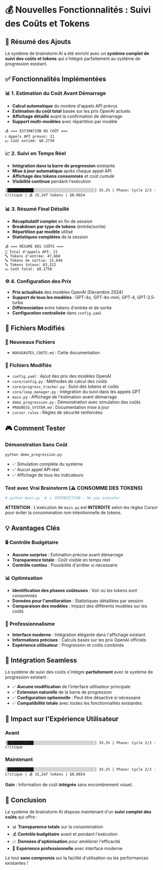 # 💰 **Nouvelles Fonctionnalités : Suivi des Coûts et Tokens**

## 🎯 **Résumé des Ajouts**

Le système de brainstorm AI a été enrichi avec un **système complet de suivi des coûts et tokens** qui s'intègre parfaitement au système de progression existant.

## ✅ **Fonctionnalités Implémentées**

### 📊 **1. Estimation du Coût Avant Démarrage**
- **Calcul automatique** du nombre d'appels API prévus
- **Estimation du coût total** basée sur les prix OpenAI actuels
- **Affichage détaillé** avant la confirmation de démarrage
- **Support multi-modèles** avec répartition par modèle

```
💰 === ESTIMATION DU COÛT ===
📞 Appels API prévus: 21
💵 Coût estimé: $0.2730
```

### 📈 **2. Suivi en Temps Réel**
- **Intégration dans la barre de progression** existante
- **Mise à jour automatique** après chaque appel API
- **Affichage des tokens consommés** et coût cumulé
- **Visibilité continue** pendant l'exécution

```
[████████████░░░░░░░░░░░░░░░░░░░░░░░░░░░░] 35.2% | Phase: Cycle 2/3 - Critique | 💰 15,247 tokens | $0.0654
```

### 📊 **3. Résumé Final Détaillé**
- **Récapitulatif complet** en fin de session
- **Breakdown par type de tokens** (entrée/sortie)
- **Répartition par modèle** utilisé
- **Statistiques complètes** de la session

```
💰 === RÉSUMÉ DES COÛTS ===
📝 Total d'appels API: 21
🔤 Tokens d'entrée: 47,668
🔤 Tokens de sortie: 15,644
🔤 Tokens totaux: 63,312
💵 Coût total: $0.2756
```

### ⚙️ **4. Configuration des Prix**
- **Prix actualisés** des modèles OpenAI (Décembre 2024)
- **Support de tous les modèles** : GPT-4o, GPT-4o-mini, GPT-4, GPT-3.5-turbo
- **Différenciation** entre tokens d'entrée et de sortie
- **Configuration centralisée** dans `config.yaml`

## 🔧 **Fichiers Modifiés**

### 📝 **Nouveaux Fichiers**
- `NOUVEAUTES_COUTS.md` : Cette documentation

### 🔄 **Fichiers Modifiés**
- `config.yaml` : Ajout des prix des modèles OpenAI
- `core/config.py` : Méthodes de calcul des coûts
- `core/progress_tracker.py` : Suivi des tokens et coûts
- `core/loop_manager.py` : Intégration du suivi dans les appels GPT
- `main.py` : Affichage de l'estimation avant démarrage
- `demo_progression.py` : Démonstration avec simulation des coûts
- `PROGRESS_SYSTEM.md` : Documentation mise à jour
- `cursor.rules` : Règles de sécurité renforcées

## 🎮 **Comment Tester**

### Démonstration Sans Coût
```bash
python demo_progression.py
```
- ✅ Simulation complète du système
- ✅ Aucun appel API réel
- ✅ Affichage de tous les indicateurs

### Test avec Vrai Brainstorm (⚠️ CONSOMME DES TOKENS)
```bash
# python main.py  # ⚠️ INTERDICTION : Ne pas exécuter
```
**ATTENTION** : L'exécution de `main.py` est **INTERDITE** selon les règles Cursor pour éviter la consommation non intentionnelle de tokens.

## 💡 **Avantages Clés**

### 🔒 **Contrôle Budgétaire**
- **Aucune surprise** : Estimation précise avant démarrage
- **Transparence totale** : Coût visible en temps réel
- **Contrôle continu** : Possibilité d'arrêter si nécessaire

### 📊 **Optimisation**
- **Identification des phases coûteuses** : Voir où les tokens sont consommés
- **Données pour l'amélioration** : Statistiques détaillées par session
- **Comparaison des modèles** : Impact des différents modèles sur les coûts

### 🎯 **Professionnalisme**
- **Interface moderne** : Intégration élégante dans l'affichage existant
- **Informations précises** : Calculs basés sur les prix OpenAI officiels
- **Expérience utilisateur** : Progression et coûts combinés

## 🔄 **Intégration Seamless**

Le système de suivi des coûts s'intègre **parfaitement** avec le système de progression existant :

- ✅ **Aucune modification** de l'interface utilisateur principale
- ✅ **Extension naturelle** de la barre de progression
- ✅ **Configuration optionnelle** : Peut être désactivé si nécessaire
- ✅ **Compatibilité totale** avec toutes les fonctionnalités existantes

## 🚀 **Impact sur l'Expérience Utilisateur**

### Avant
```
[████████████░░░░░░░░░░░░░░░░░░░░░░░░░░░░] 35.2% | Phase: Cycle 2/3 - Critique
```

### Maintenant
```
[████████████░░░░░░░░░░░░░░░░░░░░░░░░░░░░] 35.2% | Phase: Cycle 2/3 - Critique | 💰 15,247 tokens | $0.0654
```

**Gain** : Information de coût **intégrée** sans encombrement visuel.

## 🎉 **Conclusion**

Le système de brainstorm AI dispose maintenant d'un **suivi complet des coûts** qui offre :

- 📊 **Transparence totale** sur la consommation
- 💰 **Contrôle budgétaire** avant et pendant l'exécution  
- 📈 **Données d'optimisation** pour améliorer l'efficacité
- 🎯 **Expérience professionnelle** avec interface moderne

Le tout **sans compromis** sur la facilité d'utilisation ou les performances existantes ! 